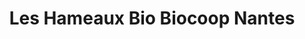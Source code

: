 ---
title: "Les Hameaux Bio Biocoop Nantes"
url: /nantes/les-hameaux-bio-biocoop-nantes/
shop: Supermarkt
---